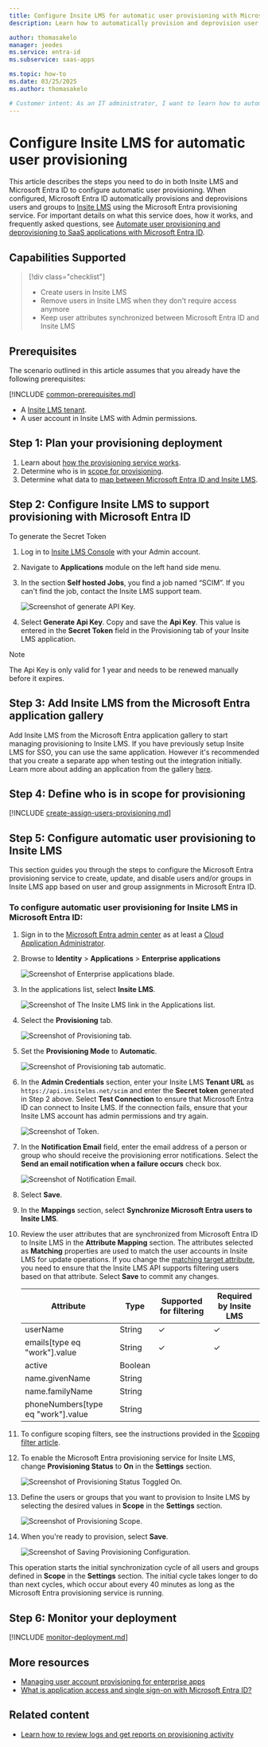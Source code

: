 ```yaml
---
title: Configure Insite LMS for automatic user provisioning with Microsoft Entra ID
description: Learn how to automatically provision and deprovision user accounts from Microsoft Entra ID to Insite LMS.

author: thomasakelo
manager: jeedes
ms.service: entra-id
ms.subservice: saas-apps

ms.topic: how-to
ms.date: 03/25/2025
ms.author: thomasakelo

# Customer intent: As an IT administrator, I want to learn how to automatically provision and deprovision user accounts from Microsoft Entra ID to Insite LMS so that I can streamline the user management process and ensure that users have the appropriate access to Insite LMS.
---
```


# Configure Insite LMS for automatic user provisioning

This article describes the steps you need to do in both Insite LMS and Microsoft Entra ID to configure automatic user provisioning. When configured, Microsoft Entra ID automatically provisions and deprovisions users and groups to [Insite LMS](https://www.insite-it.net/) using the Microsoft Entra provisioning service. For important details on what this service does, how it works, and frequently asked questions, see [Automate user provisioning and deprovisioning to SaaS applications with Microsoft Entra ID](~/identity/app-provisioning/user-provisioning.md). 


## Capabilities Supported
> [!div class="checklist"]
> * Create users in Insite LMS
> * Remove users in Insite LMS when they don't require access anymore
> * Keep user attributes synchronized between Microsoft Entra ID and Insite LMS

## Prerequisites

The scenario outlined in this article assumes that you already have the following prerequisites:

[!INCLUDE [common-prerequisites.md](~/identity/saas-apps/includes/common-prerequisites.md)]
* A [Insite LMS tenant](https://www.insite-it.net/).
* A user account in Insite LMS with Admin permissions.

## Step 1: Plan your provisioning deployment

1. Learn about [how the provisioning service works](~/identity/app-provisioning/user-provisioning.md).
1. Determine who is in [scope for provisioning](~/identity/app-provisioning/define-conditional-rules-for-provisioning-user-accounts.md).
1. Determine what data to [map between Microsoft Entra ID and Insite LMS](~/identity/app-provisioning/customize-application-attributes.md).

<a name='step-2-configure-insite-lms-to-support-provisioning-with-azure-ad'></a>

## Step 2: Configure Insite LMS to support provisioning with Microsoft Entra ID
To generate the Secret Token

1. Log in to [Insite LMS Console](https://portal.insitelms.net) with your Admin account. 
1. Navigate to **Applications** module on the left hand side menu.
1. In the section **Self hosted Jobs**, you find a job named “SCIM”. If you can't find the job, contact the Insite LMS support team.

	![Screenshot of generate API Key.](media/insite-lms-provisioning-tutorial/generate-api-key.png)

1. Select **Generate Api Key**.
Copy and save the **Api Key**. This value is entered in the **Secret Token** field in the Provisioning tab of your Insite LMS application.

> [!NOTE]
> The Api Key is only valid for 1 year and needs to be renewed manually before it expires.

<a name='step-3-add-insite-lms-from-the-azure-ad-application-gallery'></a>

## Step 3: Add Insite LMS from the Microsoft Entra application gallery

Add Insite LMS from the Microsoft Entra application gallery to start managing provisioning to Insite LMS. If you have previously setup Insite LMS for SSO, you can use the same application. However it's recommended that you create a separate app when testing out the integration initially. Learn more about adding an application from the gallery [here](~/identity/enterprise-apps/add-application-portal.md). 

## Step 4: Define who is in scope for provisioning 

[!INCLUDE [create-assign-users-provisioning.md](~/identity/saas-apps/includes/create-assign-users-provisioning.md)]

## Step 5: Configure automatic user provisioning to Insite LMS

This section guides you through the steps to configure the Microsoft Entra provisioning service to create, update, and disable users and/or groups in Insite LMS app based on user and group assignments in Microsoft Entra ID.

<a name='to-configure-automatic-user-provisioning-for-insite-lms-in-azure-ad'></a>

### To configure automatic user provisioning for Insite LMS in Microsoft Entra ID:

1. Sign in to the [Microsoft Entra admin center](https://entra.microsoft.com) as at least a [Cloud Application Administrator](~/identity/role-based-access-control/permissions-reference.md#cloud-application-administrator).
1. Browse to **Identity** > **Applications** > **Enterprise applications**

	![Screenshot of Enterprise applications blade.](common/enterprise-applications.png)

1. In the applications list, select **Insite LMS**.

	![Screenshot of The Insite LMS link in the Applications list.](common/all-applications.png)

1. Select the **Provisioning** tab.

	![Screenshot of Provisioning tab.](common/provisioning.png)

1.  Set the **Provisioning Mode** to **Automatic**.

	![Screenshot of Provisioning tab automatic.](common/provisioning-automatic.png)

1. In the **Admin Credentials** section, enter your Insite LMS **Tenant URL** as `https://api.insitelms.net/scim` and enter the **Secret token** generated in Step 2 above. Select **Test Connection** to ensure that Microsoft Entra ID can connect to Insite LMS. If the connection fails, ensure that your Insite LMS account has admin permissions and try again.

 	![Screenshot of Token.](common/provisioning-testconnection-tenanturltoken.png)

1. In the **Notification Email** field, enter the email address of a person or group who should receive the provisioning error notifications. Select the **Send an email notification when a failure occurs** check box.

	![Screenshot of Notification Email.](common/provisioning-notification-email.png)

1. Select **Save**.

1. In the **Mappings** section, select **Synchronize Microsoft Entra users to Insite LMS**.

1. Review the user attributes that are synchronized from Microsoft Entra ID to Insite LMS in the **Attribute Mapping** section. The attributes selected as **Matching** properties are used to match the user accounts in Insite LMS for update operations. If you change the [matching target attribute](~/identity/app-provisioning/customize-application-attributes.md), you need to ensure that the Insite LMS API supports filtering users based on that attribute. Select **Save** to commit any changes.

   |Attribute|Type|Supported for filtering|Required by Insite LMS|
   |---|---|---|---|
   |userName|String|&check;|&check;|
   |emails[type eq "work"].value|String|&check;|&check;|
   |active|Boolean|||
   |name.givenName|String|||
   |name.familyName|String|||
   |phoneNumbers[type eq "work"].value|String|||

1. To configure scoping filters, see the instructions provided in the [Scoping filter article](~/identity/app-provisioning/define-conditional-rules-for-provisioning-user-accounts.md).

1. To enable the Microsoft Entra provisioning service for Insite LMS, change **Provisioning Status** to **On** in the **Settings** section.

	![Screenshot of Provisioning Status Toggled On.](common/provisioning-toggle-on.png)

1. Define the users or groups that you want to provision to Insite LMS by selecting the desired values in **Scope** in the **Settings** section.

	![Screenshot of Provisioning Scope.](common/provisioning-scope.png)

1. When you're ready to provision, select **Save**.

	![Screenshot of Saving Provisioning Configuration.](common/provisioning-configuration-save.png)

This operation starts the initial synchronization cycle of all users and groups defined in **Scope** in the **Settings** section. The initial cycle takes longer to do than next cycles, which occur about every 40 minutes as long as the Microsoft Entra provisioning service is running.

## Step 6: Monitor your deployment

[!INCLUDE [monitor-deployment.md](~/identity/saas-apps/includes/monitor-deployment.md)]

## More resources

* [Managing user account provisioning for enterprise apps](~/identity/app-provisioning/configure-automatic-user-provisioning-portal.md)
* [What is application access and single sign-on with Microsoft Entra ID?](~/identity/enterprise-apps/what-is-single-sign-on.md)

## Related content

* [Learn how to review logs and get reports on provisioning activity](~/identity/app-provisioning/check-status-user-account-provisioning.md)
